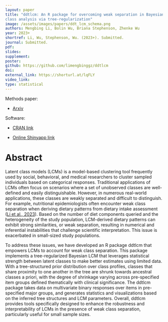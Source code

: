 ```yaml
---
layout: paper
title: "ddtlcm: An R package for overcoming weak separation in Bayesian latent
class analysis via tree-regularization"
image: /assets/images/papers/ddt_lcm_schema.png
authors: Mengbing Li, Bolin Wu, Briana Stephenson, Zhenke Wu
year: 2023+
shortref: Li, Wu, Stephenson, Wu. (2023+). Submitted.
journal: Submitted.
pdf: 
slides: 
supplement:
poster: 
github: https://github.com/limengbinggz/ddtlcm
doi: 
external_link: https://shorturl.at/lqFLY
video_link: 
type: statistical
---
```



Methods paper:

- [Arxiv](https://arxiv.org/abs/2306.04700)

Software: 

- [CRAN link](https://cran.r-project.org/web/packages/ddtlcm/index.html)

- [Online Shinyapp link](https://bolinw.shinyapps.io/ddtlcm_app/)

# Abstract

Latent class models (LCMs) is a model-based clustering tool frequently used by social, behavioral, and medical researchers to cluster sampled individuals based on categorical responses. Traditional applications of LCMs often focus on scenarios where a set of unobserved classes are well-defined and easily distinguishable. However, in numerous real-world applications, these classes are weakly separated and difficult to distinguish. For example, nutritional epidemiologists often encounter weak class separation when deriving dietary patterns from dietary intake assessment ([Li et al., 2023](https://arxiv.org/abs/2306.04700)). Based on the number of diet components queried and the heterogeneity of the study population, LCM-derived dietary patterns can exhibit strong similarities, or weak separation, resulting in numerical and inferential instabilities that challenge scientific interpretation. This issue is exacerbated in small-sized study populations.

To address these issues, we have developed an R package ddtlcm that empowers LCMs to account for weak class separation. This package implements a tree-regularized Bayesian LCM that leverages statistical strength between latent classes to make better estimates using limited data. With a tree-structured prior distribution over class profiles, classes that share proximity to one another in the tree are shrunk towards ancestral classes a priori, with the degree of shrinkage varying across pre-specified item groups defined thematically with clinical significance. The ddtlcm package takes data on multivariate binary responses over items in pre-specified major groups, and generates statistics and visualizations based on the inferred tree structures and LCM parameters. Overall, ddtlcm provides tools specifically designed to enhance the robustness and interpretability of LCMs in the presence of weak class separation, particularly useful for small sample sizes.